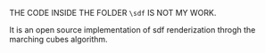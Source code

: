 THE CODE INSIDE THE FOLDER ```\sdf``` IS NOT MY WORK. 

It is an open source implementation of sdf renderization throgh the marching cubes algorithm.
